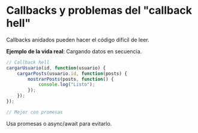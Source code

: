 # Callbacks y problemas del "callback hell"

Callbacks anidados pueden hacer el código difícil de leer.

**Ejemplo de la vida real**: Cargando datos en secuencia.

```javascript
// Callback hell
cargarUsuario(id, function(usuario) {
    cargarPosts(usuario.id, function(posts) {
        mostrarPosts(posts, function() {
            console.log("Listo");
        });
    });
});

// Mejor con promesas
```

Usa promesas o async/await para evitarlo.